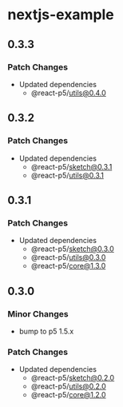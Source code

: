 # nextjs-example

## 0.3.3

### Patch Changes

- Updated dependencies
  - @react-p5/utils@0.4.0

## 0.3.2

### Patch Changes

- Updated dependencies
  - @react-p5/sketch@0.3.1
  - @react-p5/utils@0.3.1

## 0.3.1

### Patch Changes

- Updated dependencies
  - @react-p5/sketch@0.3.0
  - @react-p5/utils@0.3.0
  - @react-p5/core@1.3.0

## 0.3.0

### Minor Changes

- bump to p5 1.5.x

### Patch Changes

- Updated dependencies
  - @react-p5/sketch@0.2.0
  - @react-p5/utils@0.2.0
  - @react-p5/core@1.2.0
